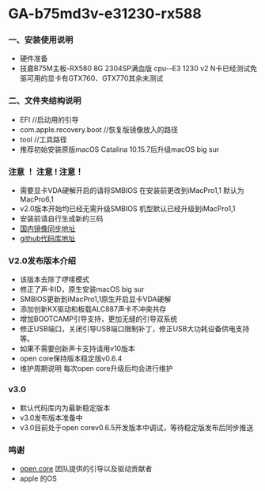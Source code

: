 GA-b75md3v-e31230-rx588
=======================


###  一、安装使用说明 ###

- 硬件准备
- 技嘉B75M主板-RX580 8G 2304SP满血版 cpu--E3 1230 v2 N卡已经测试免驱可用的显卡有GTX760、GTX770其余未测试
### 二、文件夹结构说明 ###

- EFI //启动用的引导
- com.apple.recovery.boot //恢复版镜像放入的路径
- tool //工具路径
- 推荐初始安装原版macOS Catalina 10.15.7后升级macOS big sur

### 注意 ！ 注意 ! 注意！ ###

- 需要显卡VDA硬解开启的请将SMBIOS 在安装前更改到iMacPro1,1 默认为MacPro6,1
- v2.0版本开始均已经无需升级SMBIOS 机型默认已经升级到iMacPro1,1
- 安装前请自行生成新的三码
- [国内镜像同步地址](https://gitee.com/yaming-network/opencore-ga-b75m-d3v-E31230V2--RX580-2304sp)
- [github代码库地址](https://github.com/wy414012/opencore-ga-b75m-d3v)

### V2.0发布版本介绍 ###
- 该版本去除了啰嗦模式
- 修正了声卡ID，原生安装macOS big sur 
- SMBIOS更新到iMacPro1,1原生开启显卡VDA硬解
- 添加创新KX驱动和板载ALC887声卡不冲突共存
- 增加BOOTCAMP引导支持，更加无缝的引导双系统
- 修正USB端口，关闭引导USB端口限制补丁，修正USB大功耗设备供电支持等。
- 如果不需要创新声卡支持请用v10版本
- open core保持版本稳定版v0.6.4
- 维护周期说明 每次open core升级后均会进行维护
### v3.0 ###
- 默认代码库内为最新稳定版本
- v3.0发布版本准备中
- v3.0目前处于open corev0.6.5开发版本中调试，等待稳定版发布后同步推送
### 鸣谢 ###
- [open core](https://github.com/acidanthera/OpenCorePkg) 团队提供的引导以及驱动贡献者
- apple 的OS



 
  
  
  
